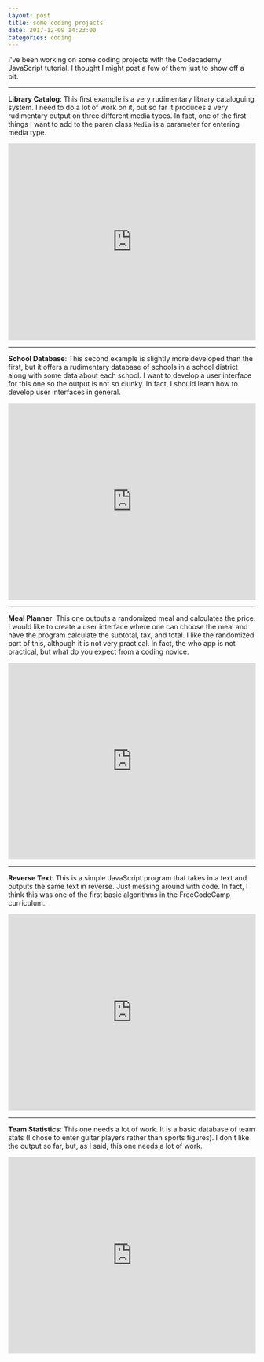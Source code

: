 ```yaml
---
layout: post
title: some coding projects
date: 2017-12-09 14:23:00
categories: coding
---
```

I've been working on some coding projects with the Codecademy JavaScript tutorial. I thought I might post a few of them just to show off a bit.

---

**Library Catalog**: This first example is a very rudimentary library cataloguing system. I need to do a lot of work on it, but so far it produces a very rudimentary output on three different media types. In fact, one of the first things I want to add to the paren class `Media` is a parameter for entering media type.

<iframe height="400px" width="100%" src="https://repl.it/@jgCarroll/libraryCatalog?lite=true" scrolling="no" frameborder="no" allowtransparency="true" allowfullscreen="true" sandbox="allow-forms allow-pointer-lock allow-popups allow-same-origin allow-scripts allow-modals" width="100%" ></iframe>

---

**School Database**: This second example is slightly more developed than the first, but it offers a rudimentary database of schools in a school district along with some data about each school. I want to develop a user interface for this one so the output is not so clunky. In fact, I should learn how to develop user interfaces in general.

<iframe height="400px" width="100%" src="https://repl.it/@jgCarroll/schoolCatalog?lite=true" scrolling="no" frameborder="no" allowtransparency="true" allowfullscreen="true" sandbox="allow-forms allow-pointer-lock allow-popups allow-same-origin allow-scripts allow-modals" width="100%" ></iframe>

---

**Meal Planner**: This one outputs a randomized meal and calculates the price. I would like to create a user interface where one can choose the meal and have the program calculate the subtotal, tax, and total. I like the randomized part of this, although it is not very practical. In fact, the who app is not practical, but what do you expect from a coding novice.

<iframe height="400px" width="100%" src="https://repl.it/@jgCarroll/mealMaker?lite=true" scrolling="no" frameborder="no" allowtransparency="true" allowfullscreen="true" sandbox="allow-forms allow-pointer-lock allow-popups allow-same-origin allow-scripts allow-modals" width="100%" ></iframe>

---

**Reverse Text**: This is a simple JavaScript program that takes in a text and outputs the same text in reverse. Just messing around with code. In fact, I think this was one of the first basic algorithms in the FreeCodeCamp curriculum.

<iframe height="400px" width="100%" src="https://repl.it/@jgCarroll/reversePara?lite=true" scrolling="no" frameborder="no" allowtransparency="true" allowfullscreen="true" sandbox="allow-forms allow-pointer-lock allow-popups allow-same-origin allow-scripts allow-modals" width="100%" ></iframe>

---

**Team Statistics**: This one needs a lot of work. It is a basic database of team stats (I chose to enter guitar players rather than sports figures). I don't like the output so far, but, as I said, this one needs a lot of work.

<iframe height="400px" width="100%" src="https://repl.it/@jgCarroll/teamStats?lite=true" scrolling="no" frameborder="no" allowtransparency="true" allowfullscreen="true" sandbox="allow-forms allow-pointer-lock allow-popups allow-same-origin allow-scripts allow-modals" width="100%" ></iframe>
